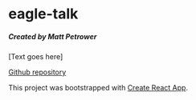 # eagle-talk
##### Created by Matt Petrower

[Text goes here]

[Github repository](https://github.com/msp9612/eagle-talk)

This project was bootstrapped with [Create React App](https://github.com/facebook/create-react-app).